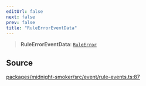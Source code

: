 ```yaml
---
editUrl: false
next: false
prev: false
title: "RuleErrorEventData"
---
```


> **RuleErrorEventData**: [`RuleError`](/api/midnight-smoker/midnight-smoker/rule-runner/classes/ruleerror/)

## Source

[packages/midnight-smoker/src/event/rule-events.ts:87](https://github.com/boneskull/midnight-smoker/blob/417858b/packages/midnight-smoker/src/event/rule-events.ts#L87)
